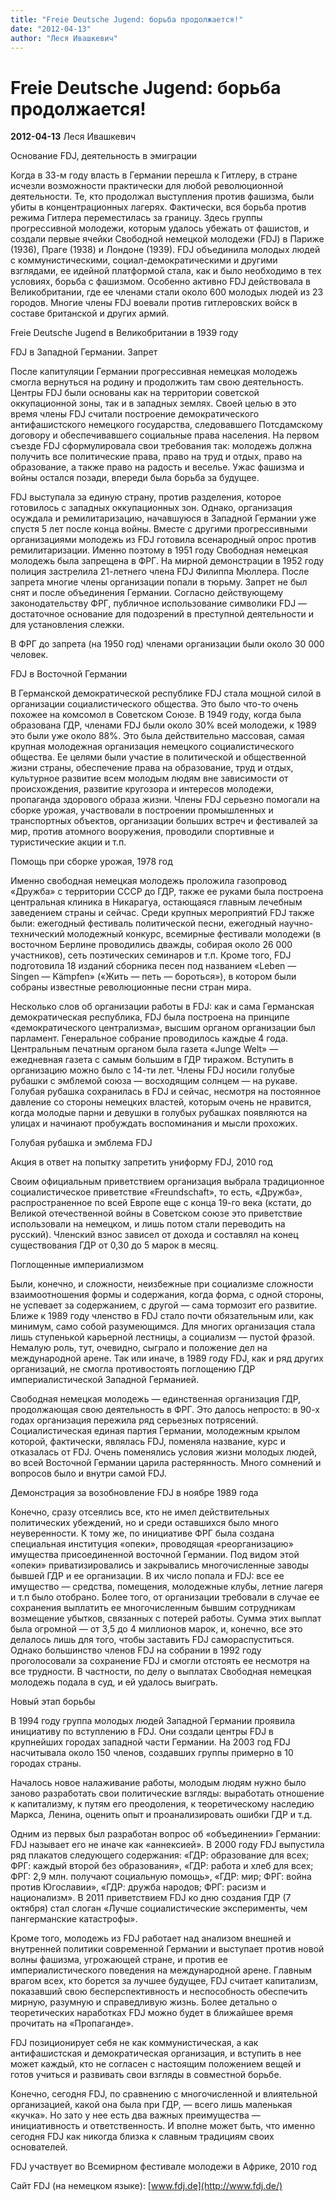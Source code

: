 ```yaml
---
title: "Freie Deutsche Jugend: борьба продолжается!"
date: "2012-04-13"
author: "Леся Ивашкевич"
---
```


# Freie Deutsche Jugend: борьба продолжается!

**2012-04-13** Леся Ивашкевич

Основание FDJ, деятельность в эмиграции

Когда в 33-м году власть в Германии перешла к Гитлеру, в стране исчезли возможности практически для любой революционной деятельности. Те, кто продолжал выступления против фашизма, были убиты в концентрационных лагерях. Фактически, вся борьба против режима Гитлера переместилась за границу. Здесь группы прогрессивной молодежи, которым удалось убежать от фашистов, и создали первые ячейки Свободной немецкой молодежи (FDJ) в Париже (1936), Праге (1938) и Лондоне (1939). FDJ объединила молодых людей с коммунистическими, социал-демократическими и другими взглядами, ее идейной платформой стала, как и было необходимо в тех условиях, борьба с фашизмом. Особенно активно FDJ действовала в Великобритании, где ее членами стали около 600 молодых людей из 23 городов. Многие члены FDJ воевали против гитлеровских войск в составе британской и других армий.

Freie Deutsche Jugend в Великобритании в 1939 году

FDJ в Западной Германии. Запрет

После капитуляции Германии прогрессивная немецкая молодежь смогла вернуться на родину и продолжить там свою деятельность. Центры FDJ были основаны как на территории советской оккупационной зоны, так и в западных землях. Своей целью в это время члены FDJ считали построение демократического антифашистского немецкого государства, следовавшего Потсдамскому договору и обеспечивавшего социальные права населения. На первом съезде FDJ сформулировала свои требования так: молодежь должна получить все политические права, право на труд и отдых, право на образование, а также право на радость и веселье. Ужас фашизма и войны остался позади, впереди была борьба за будущее.

FDJ выступала за единую страну, против разделения, которое готовилось с западных оккупационных зон. Однако, организация осуждала и ремилитаризацию, начавшуюся в Западной Германии уже спустя 5 лет после конца войны. Вместе с другими прогрессивными организациями молодежь из FDJ готовила всенародный опрос против ремилитаризации. Именно поэтому в 1951 году Свободная немецкая молодежь была запрещена в ФРГ. На мирной демонстрации в 1952 году полиция застрелила 21-летнего члена FDJ Филиппа Мюллера. После запрета многие члены организации попали в тюрьму. Запрет не был снят и после объединения Германии. Согласно действующему законодательству ФРГ, публичное использование символики FDJ — достаточное основание для подозрений в преступной деятельности и для установления слежки.

В ФРГ до запрета (на 1950 год) членами организации были около 30 000 человек.

FDJ в Восточной Германии

В Германской демократической республике FDJ стала мощной силой в организации социалистического общества. Это было что-то очень похожее на комсомол в Советском Союзе. В 1949 году, когда была образована ГДР, членами FDJ были около 30% всей молодежи, к 1989 это были уже около 88%. Это была действительно массовая, самая крупная молодежная организация немецкого социалистического общества. Ее целями были участие в политической и общественной жизни страны, обеспечение права на образование, труд и отдых, культурное развитие всем молодым людям вне зависимости от происхождения, развитие кругозора и интересов молодежи, пропаганда здорового образа жизни. Члены FDJ серьезно помогали на сборке урожая, участвовали в построении промышленных и транспортных объектов, организации больших встреч и фестивалей за мир, против атомного вооружения, проводили спортивные и туристические акции и т.п.

Помощь при сборке урожая, 1978 год

Именно свободная немецкая молодежь проложила газопровод «Дружба» с территории СССР до ГДР, также ее руками была построена центральная клиника в Никарагуа, остающаяся главным лечебным заведением страны и сейчас. Среди крупных мероприятий FDJ также были: ежегодный фестиваль политической песни, ежегодный научно-технический молодежный конкурс, всемирные фестивали молодежи (в восточном Берлине проводились дважды, собирая около 26 000 участников), сеть поэтических семинаров и т.п. Кроме того, FDJ подготовила 18 изданий сборника песен под названием «Leben — Singen — Kämpfen» («Жить — петь — бороться»), в котором были собраны известные революционные песни стран мира.

Несколько слов об организации работы в FDJ: как и сама Германская демократическая республика, FDJ была построена на принципе «демократического централизма», высшим органом организации был парламент. Генеральное собрание проводилось каждые 4 года. Центральным печатным органом была газета «Junge Welt» — ежедневная газета с самым большим в ГДР тиражом. Вступить в организацию можно было с 14-ти лет. Члены FDJ носили голубые рубашки с эмблемой союза — восходящим солнцем — на рукаве. Голубая рубашка сохранилась в FDJ и сейчас, несмотря на постоянное давление со стороны немецких властей, которым очень не нравится, когда молодые парни и девушки в голубых рубашках появляются на улицах и начинают пробуждать воспоминания и мысли прохожих.

Голубая рубашка и эмблема FDJ

Акция в ответ на попытку запретить униформу FDJ, 2010 год

Своим официальным приветствием организация выбрала традиционное социалистическое приветствие «Freundschaft», то есть, «Дружба», распространенное по всей Европе еще с конца 19-го века (кстати, до Великой отечественной войны в Советском союзе это приветствие использовали на немецком, и лишь потом стали переводить на русский). Членский взнос зависел от дохода и составлял на конец существования ГДР от 0,30 до 5 марок в месяц.

Поглощенные империализмом

Были, конечно, и сложности, неизбежные при социализме сложности взаимоотношения формы и содержания, когда форма, с одной стороны, не успевает за содержанием, с другой — сама тормозит его развитие. Ближе к 1989 году членство в FDJ стало почти обязательным или, как минимум, само собой разумеющимся. Для многих организация стала лишь ступенькой карьерной лестницы, а социализм — пустой фразой. Немалую роль, тут, очевидно, сыграло и положение дел на международной арене. Так или иначе, в 1989 году FDJ, как и ряд других организаций, не смогла противостоять поглощению ГДР империалистической Западной Германией.

Свободная немецкая молодежь — единственная организация ГДР, продолжающая свою деятельность в ФРГ. Это далось непросто: в 90-х годах организация пережила ряд серьезных потрясений. Социалистическая единая партия Германии, молодежным крылом которой, фактически, являлась FDJ, поменяла название, курс и отказалась от FDJ. Очень поменялись условия жизни молодых людей, во всей Восточной Германии царила растерянность. Много сомнений и вопросов было и внутри самой FDJ.

Демонстрация за возобновление FDJ в ноябре 1989 года

Конечно, сразу отсеялись все, кто не имел действительных политических убеждений, но и среди оставшихся было много неуверенности. К тому же, по инициативе ФРГ была создана специальная институция «опеки», проводящая «реорганизацию» имущества присоединенной восточной Германии. Под видом этой «опеки» приватизировались и закрывались многочисленные заводы бывшей ГДР и ее организации. В их число попала и FDJ: все ее имущество — средства, помещения, молодежные клубы, летние лагеря и т.п было отобрано. Более того, от организации требовали в случае ее сохранения выплатить ее многочисленным бывшим сотрудникам возмещение убытков, связанных с потерей работы. Сумма этих выплат была огромной — от 3,5 до 4 миллионов марок, и, конечно, все это делалось лишь для того, чтобы заставить FDJ самораспуститься. Однако большинство членов FDJ на собрании в 1992 году проголосовали за сохранение FDJ и смогли отстоять ее несмотря на все трудности. В частности, по делу о выплатах Свободная немецкая молодежь подала в суд, и ей удалось выиграть.

Новый этап борьбы

В 1994 году группа молодых людей Западной Германии проявила инициативу по вступлению в FDJ. Они создали центры FDJ в крупнейших городах западной части Германии. На 2003 год FDJ насчитывала около 150 членов, создавших группы примерно в 10 городах страны.

Началось новое налаживание работы, молодым людям нужно было заново разработать свои политические взгляды: выработать отношение к капитализму, к путям его преодоления, к теоретическому наследию Маркса, Ленина, оценить опыт и проанализировать ошибки ГДР и т.д.

Одним из первых был разработан вопрос об «объединении» Германии: FDJ называет его не иначе как «аннексией». В 2000 году FDJ выпустила ряд плакатов следующего содержания: «ГДР: образование для всех; ФРГ: каждый второй без образования», «ГДР: работа и хлеб для всех; ФРГ: 2,9 млн. получают социальную помощь», «ГДР: мир; ФРГ: война против Югославии», «ГДР: дружба народов; ФРГ: расизм и национализм». В 2011 приветствием FDJ ко дню создания ГДР (7 октября) стал слоган «Лучше социалистические эксперименты, чем пангерманские катастрофы».

Кроме того, молодежь из FDJ работает над анализом внешней и внутренней политики современной Германии и выступает против новой волны фашизма, угрожающей стране, и против ее империалистического поведения на международной арене. Главным врагом всех, кто борется за лучшее будущее, FDJ считает капитализм, показавший свою бесперспективность и неспособность обеспечить мирную, разумную и справедливую жизнь. Более детально о теоретических наработках FDJ можно будет в ближайшее время прочитать на «Пропаганде».

FDJ позиционирует себя не как коммунистическая, а как антифашистская и демократическая организация, и вступить в нее может каждый, кто не согласен с настоящим положением вещей и готов учиться и развивать свои взгляды в совместной борьбе.

Конечно, сегодня FDJ, по сравнению с многочисленной и влиятельной организацией, какой она была при ГДР, — всего лишь маленькая «кучка». Но зато у нее есть два важных преимущества — инициативность и ответственность. И вполне может быть, что именно сегодня FDJ как никогда близка к славным традициям своих основателей.

FDJ участвует во Всемирном фестивале молодежи в Африке, 2010 год

Сайт FDJ (на немецком языке): [www.fdj.de](http://www.fdj.de/)